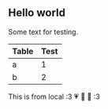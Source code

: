 ## Hello world

Some text for testing.

|Table|Test|
|-|-|
|a|1|
|b|2|

This is from local :3 💗 💚 💛 :3
